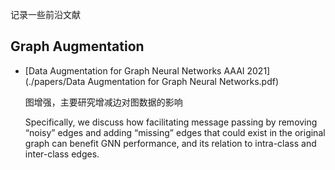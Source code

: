 记录一些前沿文献



## Graph Augmentation



- [Data Augmentation for Graph Neural Networks   AAAI 2021](./papers/Data Augmentation for Graph Neural Networks.pdf)

  图增强，主要研究增减边对图数据的影响

  Specifically, we discuss how facilitating message passing by removing “noisy” edges and adding “missing” edges that could exist in the original graph can benefit GNN performance, and its relation to intra-class and inter-class edges.